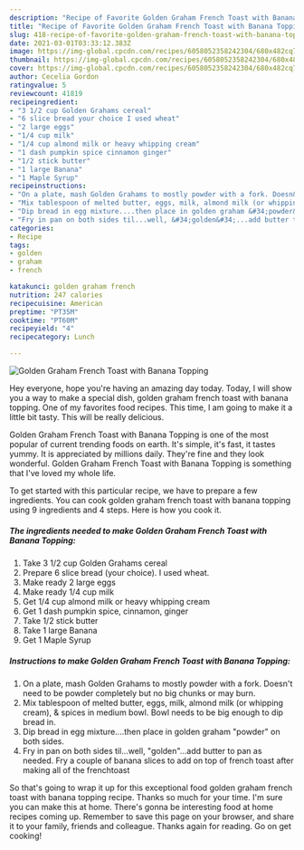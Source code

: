 ```yaml
---
description: "Recipe of Favorite Golden Graham French Toast with Banana Topping"
title: "Recipe of Favorite Golden Graham French Toast with Banana Topping"
slug: 418-recipe-of-favorite-golden-graham-french-toast-with-banana-topping
date: 2021-03-01T03:33:12.383Z
image: https://img-global.cpcdn.com/recipes/6058052358242304/680x482cq70/golden-graham-french-toast-with-banana-topping-recipe-main-photo.jpg
thumbnail: https://img-global.cpcdn.com/recipes/6058052358242304/680x482cq70/golden-graham-french-toast-with-banana-topping-recipe-main-photo.jpg
cover: https://img-global.cpcdn.com/recipes/6058052358242304/680x482cq70/golden-graham-french-toast-with-banana-topping-recipe-main-photo.jpg
author: Cecelia Gordon
ratingvalue: 5
reviewcount: 41819
recipeingredient:
- "3 1/2 cup Golden Grahams cereal"
- "6 slice bread your choice I used wheat"
- "2 large eggs"
- "1/4 cup milk"
- "1/4 cup almond milk or heavy whipping cream"
- "1 dash pumpkin spice cinnamon ginger"
- "1/2 stick butter"
- "1 large Banana"
- "1 Maple Syrup"
recipeinstructions:
- "On a plate, mash Golden Grahams to mostly powder with a fork. Doesn&#39;t need to be powder completely but no big chunks or may burn."
- "Mix tablespoon of melted butter, eggs, milk, almond milk (or whipping cream), &amp; spices in medium bowl. Bowl needs to be big enough to dip bread in."
- "Dip bread in egg mixture....then place in golden graham &#34;powder&#34; on both sides."
- "Fry in pan on both sides til...well, &#34;golden&#34;...add butter to pan as needed. Fry a couple of banana slices to add on top of french toast after making all of the frenchtoast"
categories:
- Recipe
tags:
- golden
- graham
- french

katakunci: golden graham french 
nutrition: 247 calories
recipecuisine: American
preptime: "PT35M"
cooktime: "PT60M"
recipeyield: "4"
recipecategory: Lunch

---
```



![Golden Graham French Toast with Banana Topping](https://img-global.cpcdn.com/recipes/6058052358242304/680x482cq70/golden-graham-french-toast-with-banana-topping-recipe-main-photo.jpg)

Hey everyone, hope you're having an amazing day today. Today, I will show you a way to make a special dish, golden graham french toast with banana topping. One of my favorites food recipes. This time, I am going to make it a little bit tasty. This will be really delicious.

Golden Graham French Toast with Banana Topping is one of the most popular of current trending foods on earth. It's simple, it's fast, it tastes yummy. It is appreciated by millions daily. They're fine and they look wonderful. Golden Graham French Toast with Banana Topping is something that I've loved my whole life.




To get started with this particular recipe, we have to prepare a few ingredients. You can cook golden graham french toast with banana topping using 9 ingredients and 4 steps. Here is how you cook it.

<!--inarticleads1-->

##### The ingredients needed to make Golden Graham French Toast with Banana Topping:

1. Take 3 1/2 cup Golden Grahams cereal
1. Prepare 6 slice bread (your choice). I used wheat.
1. Make ready 2 large eggs
1. Make ready 1/4 cup milk
1. Get 1/4 cup almond milk or heavy whipping cream
1. Get 1 dash pumpkin spice, cinnamon, ginger
1. Take 1/2 stick butter
1. Take 1 large Banana
1. Get 1 Maple Syrup




<!--inarticleads2-->

##### Instructions to make Golden Graham French Toast with Banana Topping:

1. On a plate, mash Golden Grahams to mostly powder with a fork. Doesn&#39;t need to be powder completely but no big chunks or may burn.
1. Mix tablespoon of melted butter, eggs, milk, almond milk (or whipping cream), &amp; spices in medium bowl. Bowl needs to be big enough to dip bread in.
1. Dip bread in egg mixture....then place in golden graham &#34;powder&#34; on both sides.
1. Fry in pan on both sides til...well, &#34;golden&#34;...add butter to pan as needed. Fry a couple of banana slices to add on top of french toast after making all of the frenchtoast




So that's going to wrap it up for this exceptional food golden graham french toast with banana topping recipe. Thanks so much for your time. I'm sure you can make this at home. There's gonna be interesting food at home recipes coming up. Remember to save this page on your browser, and share it to your family, friends and colleague. Thanks again for reading. Go on get cooking!
